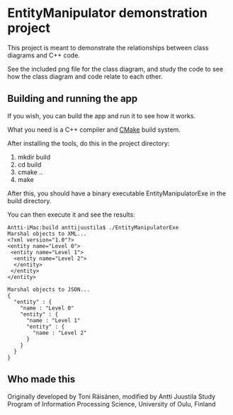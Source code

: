 # EntityManipulator demonstration project

This project is meant to demonstrate the relationships between class diagrams and C++ code.

See the included png file for the class diagram, and study the code to see how the class diagram and code relate to each other.

## Building and running the app

If you wish, you can build the app and run it to see how it works.

What you need is a C++ compiler and [CMake](https://cmake.org) build system.

After installing the tools, do this in the project directory:

1. mkdir build
2. cd build
3. cmake ..
4. make

After this, you should have a binary executable EntityManipulatorExe in the build directory.

You can then execute it and see the results:


```
Antti-iMac:build anttijuustila$ ./EntityManipulatorExe 
Marshal objects to XML...
<?xml version="1.0"?>
<entity name="Level 0">
 <entity name="Level 1">
  <entity name="Level 2">
  </entity>
 </entity>
</entity>

Marshal objects to JSON...
{
  "entity" : {
    "name : "Level 0"
    "entity" : {
      "name : "Level 1"
      "entity" : {
        "name : "Level 2"
      }
    }
  }
}
```

## Who made this

Originally developed by Toni Räisänen, modified by Antti Juustila
Study Program of Information Processing Science, University of Oulu, Finland
